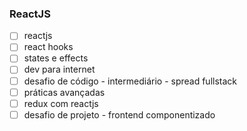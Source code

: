 ### ReactJS 

- [ ] reactjs
- [ ] react hooks
- [ ] states e effects
- [ ] dev para internet
- [ ] desafio de código - intermediário - spread fullstack
- [ ] práticas avançadas
- [ ] redux com reactjs
- [ ] desafio de projeto - frontend componentizado